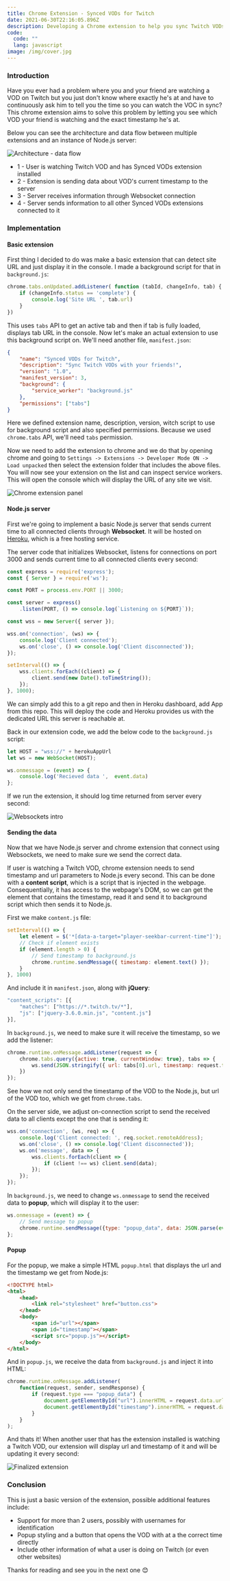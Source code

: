 ```yaml
---
title: Chrome Extension - Synced VODs for Twitch
date: 2021-06-30T22:16:05.896Z
description: Developing a Chrome extension to help you sync Twitch VODs with your friend.
code:
  code: ""
  lang: javascript
image: /img/cover.jpg
---
```

### Introduction

Have you ever had a problem where you and your friend are watching a VOD on Twitch but you just don't know where exactly he's at and have to continuously ask him to tell you the time so you can watch the VOC in sync? This chrome extension aims to solve this problem by letting you see which VOD your friend is watching and the exact timestamp he's at.

Below you can see the architecture and data flow between multiple extensions and an instance of Node.js server:

![Architecture - data flow](/img/schema.png "Architecture - data flow")

* 1 - User is watching Twitch VOD and has Synced VODs extension installed
* 2 - Extension is sending data about VOD's current timestamp to the server
* 3 - Server receives information through Websocket connection
* 4 - Server sends information to all other Synced VODs extensions connected to it

### Implementation

#### Basic extension

First thing I decided to do was make a basic extension that can detect site URL and just display it in the console. I made a background script for that in `background.js`:

```javascript
chrome.tabs.onUpdated.addListener( function (tabId, changeInfo, tab) {
    if (changeInfo.status == 'complete') {
        console.log('Site URL ', tab.url)
    }
})
```

This uses `tabs` API to get an active tab and then if tab is fully loaded, displays tab URL in the console. Now let's make an actual extension to use this background script on. We'll need another file, `manifest.json`:

```json
{
    "name": "Synced VODs for Twitch",
    "description": "Sync Twitch VODs with your friends!",
    "version": "1.0",
    "manifest_version": 3,
    "background": {
        "service_worker": "background.js"
    },
    "permissions": ["tabs"]
}
```

Here we defined extension name, description, version, witch script to use for background script and also specified permissions. Because we used `chrome.tabs` API, we'll need `tabs` permission.

Now we need to add the extension to chrome and we do that by opening chrome and going to `Settings -> Extensions -> Developer Mode ON -> Load unpacked` then select the extension folder that includes the above files. You will now see your extension on the list and can inspect service workers. This will open the console which will display the URL of any site we visit.

![Chrome extension panel](/img/extension.jpg "Chrome extension panel")

#### Node.js server

First we're going to implement a basic Node.js server that sends current time to all connected clients through **Websocket**. It will be hosted on [Heroku](heroku.com), which is a free hosting service.

The server code that initializes Websocket, listens for connections on port 3000 and sends current time to all connected clients every second:

```javascript
const express = require('express');
const { Server } = require('ws');

const PORT = process.env.PORT || 3000;

const server = express()
    .listen(PORT, () => console.log(`Listening on ${PORT}`));

const wss = new Server({ server });

wss.on('connection', (ws) => {
    console.log('Client connected');
    ws.on('close', () => console.log('Client disconnected'));
});

setInterval(() => {
    wss.clients.forEach((client) => {
        client.send(new Date().toTimeString());
    });
}, 1000);
```

We can simply add this to a git repo and then in Heroku dashboard, add App from this repo. This will deploy the code and Heroku provides us with the dedicated URL this server is reachable at.

Back in our extension code, we add the below code to the `background.js` script:

```javascript
let HOST = "wss://" + herokuAppUrl
let ws = new WebSocket(HOST);

ws.onmessage = (event) => {
    console.log('Recieved data ',  event.data)
};
```

If we run the extension, it should log time returned from server every second:

![Websockets intro](/img/sockets.jpg "Extension receives server response")

#### Sending the data

Now that we have Node.js server and chrome extension that connect using Websockets, we need to make sure we send the correct data.

If user is watching a Twitch VOD, chrome extension needs to send timestamp and url parameters to Node.js every second. This can be done with a **content script**, which is a script that is injected in the webpage. Consequentially,  it has access to the webpage's DOM, so we can get the element that contains the timestamp, read it and send it to background script which then sends it to Node.js.

First we make `content.js` file:

```javascript
setInterval(() => {
    let element = $('*[data-a-target="player-seekbar-current-time"]');
    // Check if element exists
    if (element.length > 0) {
        // Send timestamp to background.js
        chrome.runtime.sendMessage({ timestamp: element.text() });
    }
}, 1000)
```

And include it in `manifest.json`, along with **jQuery**:

```javascript
"content_scripts": [{
    "matches": ["https://*.twitch.tv/*"],
    "js": ["jquery-3.6.0.min.js", "content.js"]
}],
```

In `background.js`, we need to make sure it will receive the timestamp, so we add the listener:

```javascript
chrome.runtime.onMessage.addListener(request => {
    chrome.tabs.query({active: true, currentWindow: true}, tabs => {
        ws.send(JSON.stringify({ url: tabs[0].url, timestamp: request.timestamp }))
    })
});
```

See how we not only send the timestamp of the VOD to the Node.js, but url of the VOD too, which we get from `chrome.tabs`.

On the server side, we adjust on-connection script to send the received data to all clients except the one that is sending it:

```javascript
wss.on('connection', (ws, req) => {
    console.log('Client connected: ', req.socket.remoteAddress);
    ws.on('close', () => console.log('Client disconnected'));
    ws.on('message', data => {
        wss.clients.forEach(client => {
            if (client !== ws) client.send(data);
        });
    });
});
```

In `background.js`, we need to change `ws.onmessage` to send the received data to **popup**, which will display it to the user:

```javascript
ws.onmessage = (event) => {   
    // Send message to popup
    chrome.runtime.sendMessage({type: "popup_data", data: JSON.parse(event.data)});
};
```

#### Popup

For the popup, we make a simple HTML `popup.html` that displays the url and the timestamp we get from Node.js:

```html
<!DOCTYPE html>
<html>
    <head>
        <link rel="stylesheet" href="button.css">
    </head>
    <body>
        <span id="url"></span>
        <span id="timestamp"></span>
        <script src="popup.js"></script>
    </body>
</html>
```

And in `popup.js`, we receive the data from `background.js` and inject it into HTML:

```javascript
chrome.runtime.onMessage.addListener(
    function(request, sender, sendResponse) {
        if (request.type === "popup_data") {
            document.getElementById("url").innerHTML = request.data.url;
            document.getElementById("timestamp").innerHTML = request.data.timestamp;
        }
    }
);
```

And thats it! When another user that has the extension installed is watching a Twitch VOD, our extension will display url and timestamp of it and will be updating it every second:

![Finalized extension](/img/ext.jpg "Finalized extension")

### Conclusion

This is just a basic version of the extension, possible additional features include:

* Support for more than 2 users, possibly with usernames for identification
* Popup styling and a button that opens the VOD with at a the correct time directly
* Include other information of what a user is doing on Twitch (or even other websites)

Thanks for reading and see you in the next one 😊